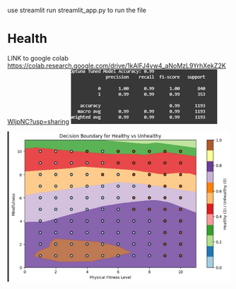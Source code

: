 use  streamlit run streamlit_app.py to run the file
# Health
LINK to google colab https://colab.research.google.com/drive/1kAlFJ4vw4_aNoMzL9YrhXekZ2KWljpNC?usp=sharing
![Accuracy](https://github.com/SangamNirala/Health/blob/main/accuracy.jpg)

![Accuracy](https://github.com/SangamNirala/Health/blob/main/prediction%20image.jpg)
